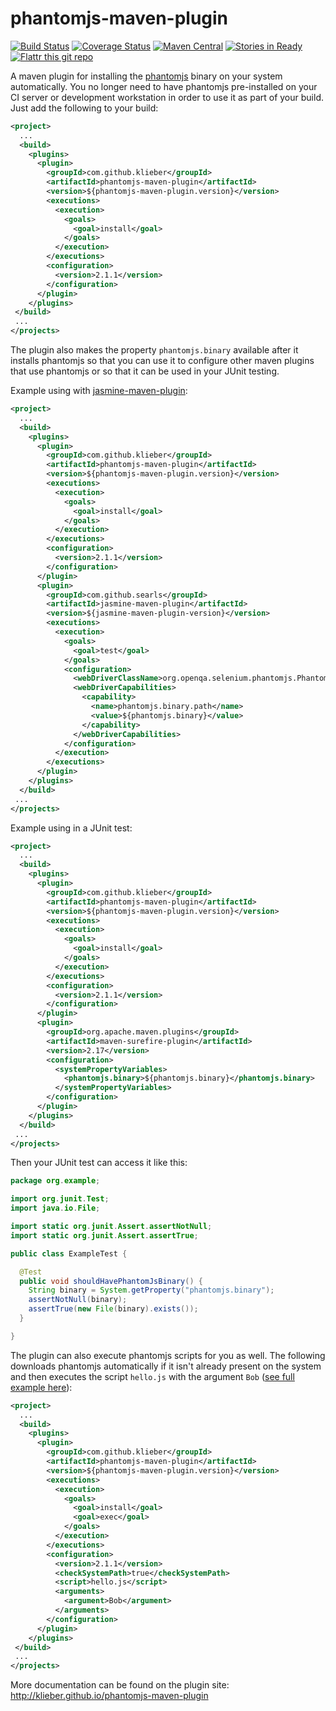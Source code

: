 phantomjs-maven-plugin
======================

[![Build Status](https://travis-ci.org/klieber/phantomjs-maven-plugin.png?branch=master)](https://travis-ci.org/klieber/phantomjs-maven-plugin) [![Coverage Status](https://coveralls.io/repos/klieber/phantomjs-maven-plugin/badge.png)](https://coveralls.io/r/klieber/phantomjs-maven-plugin?branch=master) [![Maven Central](https://maven-badges.herokuapp.com/maven-central/com.github.klieber/phantomjs-maven-plugin/badge.svg)](https://maven-badges.herokuapp.com/maven-central/com.github.klieber/phantomjs-maven-plugin) [![Stories in Ready](https://badge.waffle.io/klieber/phantomjs-maven-plugin.png?label=ready)](https://waffle.io/klieber/phantomjs-maven-plugin) [![Flattr this git repo](http://api.flattr.com/button/flattr-badge-large.png)](https://flattr.com/submit/auto?user_id=kylelieber&url=https://github.com/klieber/phantomjs-maven-plugin&title=phantomjs-maven-plugin&language=java&tags=github&category=software)

A maven plugin for installing the [phantomjs](http://phantomjs.org) binary on your system automatically. You no longer need to have phantomjs pre-installed on your CI server or development workstation in order to use it as part of your build. Just add the following to your build:

```xml
<project>
  ...
  <build>
    <plugins>
      <plugin>
        <groupId>com.github.klieber</groupId>
        <artifactId>phantomjs-maven-plugin</artifactId>
        <version>${phantomjs-maven-plugin.version}</version>
        <executions>
          <execution>
            <goals>
              <goal>install</goal>
            </goals>
          </execution>
        </executions>
        <configuration>
          <version>2.1.1</version>
        </configuration>
      </plugin>
    </plugins>
 </build>
 ...
</projects>

```

The plugin also makes the property `phantomjs.binary` available after it installs phantomjs so that you can use it to configure other maven plugins that use phantomjs or so that it can be used in your JUnit testing.

Example using with [jasmine-maven-plugin](http://searls.github.io/jasmine-maven-plugin/phantomjs.html):

```xml
<project>
  ...
  <build>
    <plugins>
      <plugin>
        <groupId>com.github.klieber</groupId>
        <artifactId>phantomjs-maven-plugin</artifactId>
        <version>${phantomjs-maven-plugin.version}</version>
        <executions>
          <execution>
            <goals>
              <goal>install</goal>
            </goals>
          </execution>
        </executions>
        <configuration>
          <version>2.1.1</version>
        </configuration>
      </plugin>
      <plugin>
        <groupId>com.github.searls</groupId>
        <artifactId>jasmine-maven-plugin</artifactId>
        <version>${jasmine-maven-plugin-version}</version>
        <executions>
          <execution>
            <goals>
              <goal>test</goal>
            </goals>
            <configuration>
              <webDriverClassName>org.openqa.selenium.phantomjs.PhantomJSDriver</webDriverClassName>
              <webDriverCapabilities>
                <capability>
                  <name>phantomjs.binary.path</name>
                  <value>${phantomjs.binary}</value>
                </capability>
              </webDriverCapabilities>
            </configuration>
          </execution>
        </executions>
      </plugin>
    </plugins>
  </build>
 ...
</projects>
```

Example using in a JUnit test:

```xml
<project>
  ...
  <build>
    <plugins>
      <plugin>
        <groupId>com.github.klieber</groupId>
        <artifactId>phantomjs-maven-plugin</artifactId>
        <version>${phantomjs-maven-plugin.version}</version>
        <executions>
          <execution>
            <goals>
              <goal>install</goal>
            </goals>
          </execution>
        </executions>
        <configuration>
          <version>2.1.1</version>
        </configuration>
      </plugin>
      <plugin>
        <groupId>org.apache.maven.plugins</groupId>
        <artifactId>maven-surefire-plugin</artifactId>
        <version>2.17</version>
        <configuration>
          <systemPropertyVariables>
            <phantomjs.binary>${phantomjs.binary}</phantomjs.binary>
          </systemPropertyVariables>
        </configuration>
      </plugin>
    </plugins>
  </build>
 ...
</projects>
```
Then your JUnit test can access it like this:
```java
package org.example;

import org.junit.Test;
import java.io.File;

import static org.junit.Assert.assertNotNull;
import static org.junit.Assert.assertTrue;

public class ExampleTest {

  @Test
  public void shouldHavePhantomJsBinary() {
    String binary = System.getProperty("phantomjs.binary");
    assertNotNull(binary);
    assertTrue(new File(binary).exists());
  }

}
```

The plugin can also execute phantomjs scripts for you as well.  The following downloads phantomjs automatically if it isn't already present on the system and then executes the script `hello.js` with the argument `Bob` ([see full example here](https://github.com/klieber/phantomjs-maven-plugin/tree/master/phantomjs-maven-plugin/src/it/exec-with-args)):

```xml
<project>
  ...
  <build>
    <plugins>
      <plugin>
        <groupId>com.github.klieber</groupId>
        <artifactId>phantomjs-maven-plugin</artifactId>
        <version>${phantomjs-maven-plugin.version}</version>
        <executions>
          <execution>
            <goals>
              <goal>install</goal>
              <goal>exec</goal>
            </goals>
          </execution>
        </executions>
        <configuration>
          <version>2.1.1</version>
          <checkSystemPath>true</checkSystemPath>
          <script>hello.js</script>
          <arguments>
            <argument>Bob</argument>
          </arguments>
        </configuration>
      </plugin>
    </plugins>
 </build>
 ...
</projects>

```

More documentation can be found on the plugin site: http://klieber.github.io/phantomjs-maven-plugin



